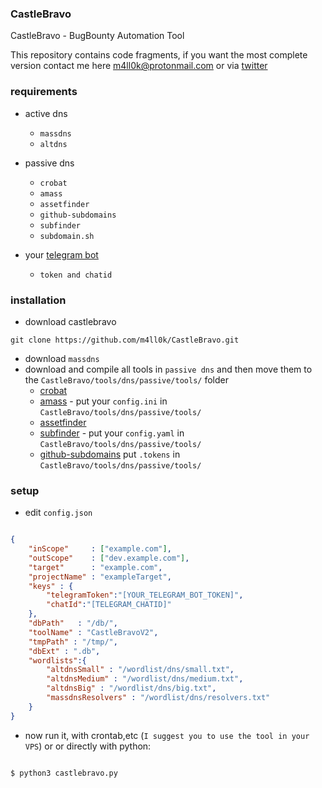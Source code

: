 ### CastleBravo
CastleBravo - BugBounty Automation Tool 

This repository contains code fragments, if you want the most complete version contact me here m4ll0k@protonmail.com or via [twitter](https://twitter.com/m4ll0k)


### requirements

- active dns 
  - `massdns`
  - `altdns`
  
- passive dns
  - `crobat`
  - `amass`
  - `assetfinder`
  - `github-subdomains`
  - `subfinder`
  - `subdomain.sh`
 

- your [telegram bot ](https://core.telegram.org/bots)
  - `token and chatid`
  
  
 
 ### installation 
 
 - download castlebravo 
 
 `git clone https://github.com/m4ll0k/CastleBravo.git`
 
 - download `massdns`
 - download and compile all tools in `passive dns` and then move them to the `CastleBravo/tools/dns/passive/tools/` folder
   - [crobat](https://sonar.omnisint.io/) 
   - [amass](https://github.com/OWASP/Amass) - put your `config.ini` in `CastleBravo/tools/dns/passive/tools/`
   - [assetfinder](https://github.com/tomnomnom/assetfinder) 
   - [subfinder](https://github.com/projectdiscovery/subfinder) - put your `config.yaml` in `CastleBravo/tools/dns/passive/tools/`
   - [github-subdomains](https://github.com/gwen001/github-search/blob/master/github-subdomains.py) put `.tokens` in `CastleBravo/tools/dns/passive/tools/`
 
 
 
 
### setup

- edit `config.json`

```json

{
    "inScope"     : ["example.com"],
    "outScope"    : ["dev.example.com"],
    "target"      : "example.com",
    "projectName" : "exampleTarget",
    "keys" : {
        "telegramToken":"[YOUR_TELEGRAM_BOT_TOKEN]",
        "chatId":"[TELEGRAM_CHATID]"
    },
    "dbPath"   : "/db/",
    "toolName" : "CastleBravoV2",
    "tmpPath" : "/tmp/",
    "dbExt" : ".db",
    "wordlists":{
        "altdnsSmall" : "/wordlist/dns/small.txt",
        "altdnsMedium" : "/wordlist/dns/medium.txt",
        "altdnsBig" : "/wordlist/dns/big.txt",
        "massdnsResolvers" : "/wordlist/dns/resolvers.txt"
    }
}

```

- now run it, with crontab,etc (`I suggest you to use the tool in your VPS`) or or directly with python:

```bash

$ python3 castlebravo.py

```




